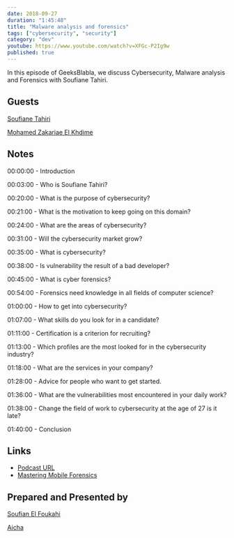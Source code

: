 ```yaml
---
date: 2018-09-27
duration: "1:45:48"
title: "Malware analysis and forensics"
tags: ["cybersecurity", "security"]
category: "dev"
youtube: https://www.youtube.com/watch?v=XFGc-P2Ig9w
published: true
---
```


In this episode of GeeksBlabla, we discuss Cybersecurity, Malware analysis and Forensics with Soufiane Tahiri.

## Guests

[Soufiane Tahiri](https://www.linkedin.com/in/soufianetahiri)

[Mohamed Zakariae El Khdime](https://www.facebook.com/infom2z)

## Notes

00:00:00 - Introduction

00:03:00 - Who is Soufiane Tahiri?

00:20:00 - What is the purpose of cybersecurity?

00:21:00 - What is the motivation to keep going on this domain?

00:24:00 - What are the areas of cybersecurity?

00:31:00 - Will the cybersecurity market grow?

00:35:00 - What is cybersecurity?

00:38:00 - Is vulnerability the result of a bad developer?

00:45:00 - What is cyber forensics?

00:54:00 - Forensics need knowledge in all fields of computer science?

01:00:00 - How to get into cybersecurity?

01:07:00 - What skills do you look for in a candidate?

01:11:00 - Certification is a criterion for recruiting?

01:13:00 - Which profiles are the most looked for in the cybersecurity industry?

01:18:00 - What are the services in your company?

01:28:00 - Advice for people who want to get started.

01:36:00 - What are the vulnerabilities most encountered in your daily work?

01:38:00 - Change the field of work to cybersecurity at the age of 27 is it late?

01:40:00 - Conclusion

## Links

- [Podcast URL](https://www.facebook.com/sfoukahi/videos/2003419829718683/)
- [Mastering Mobile Forensics](https://www.amazon.com/Mastering-Mobile-Forensics-Soufiane-Tahiri-ebook/dp/B01DT4D5OG)

## Prepared and Presented by

[Soufian El Foukahi](https://twitter.com/soufyanAI)

[Aicha](#)
